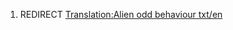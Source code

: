 1.  REDIRECT [Translation:Alien odd behaviour
    txt/en](Translation:Alien_odd_behaviour_txt/en "wikilink")